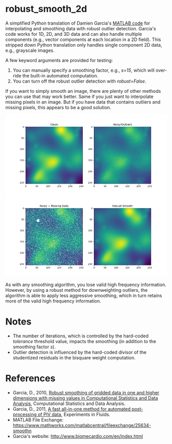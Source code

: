 # robust_smooth_2d
A simplified Python translation of Damien Garcia's [MATLAB code](https://www.mathworks.com/matlabcentral/fileexchange/25634-smoothn) for interpolating and smoothing data with robust outlier detection. Garcia's code works for 1D, 2D, and 3D data and can also handle multiple components (e.g., vector components at each location in a 2D field). This stripped down Python translation only handles single component 2D data, e.g., grayscale images. 

A few keyword arguments are provided for testing: 
1. You can manually specify a smoothing factor, e.g., _s=15_, which will over-ride the built-in automated computation.
2. You can turn off the robust outlier detection with _robust=False_.

If you want to simply smooth an image, there are plenty of other methods you can use that may work better. Same if you just want to interpolate missing pixels in an image. But if you have data that contains outliers and missing pixels, this appears to be a good solution.

![clean and noisy data](clean_noisy.png)
![noisy with missing data and robust smooth result](noisymissing_robustsmooth.png)

As with any smoothing algorithm, you lose valid high frequency information. However, by using a robust method for downweighting outliers, the algorithm is able to apply less aggressive smoothing, which in turn retains more of the valid high frequency information.

# Notes
* The number of iterations, which is controlled by the hard-coded _tolerance_ threshold value, impacts the smoothing (in addition to the smoothing factor _s_).
* Outlier detection is influenced by the hard-coded divisor of the studentized residuals in the bisquare weight computation.

# References
* Garcia, D., 2010, [Robust smoothing of gridded data in one and higher 
dimensions with missing values in Computational Statistics and Data Analysis](https://www.sciencedirect.com/science/article/pii/S0167947309003491?via%3Dihub), 
Computational Statistics and Data Analysis.
* Garcia, D., 2011, [A fast all-in-one method for automated post-
processing of PIV data](https://link.springer.com/article/10.1007/s00348-010-0985-y), Experiments in Fluids.
* MATLAB File Exchange: https://www.mathworks.com/matlabcentral/fileexchange/25634-smoothn
* Garcia's website: http://www.biomecardio.com/en/index.html
